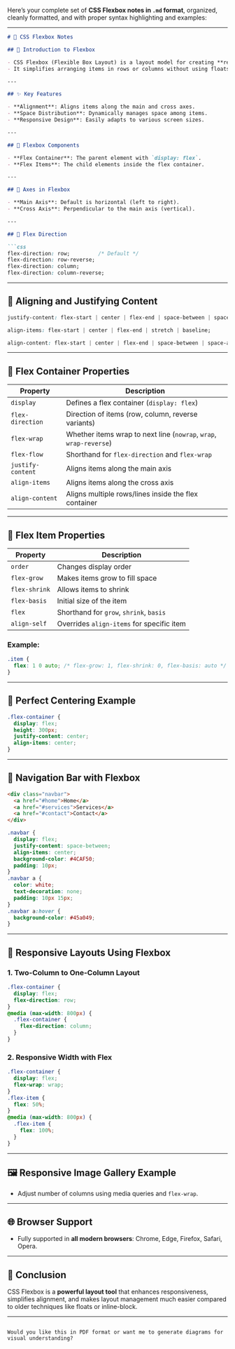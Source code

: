 Here’s your complete set of **CSS Flexbox notes in `.md` format**, organized, cleanly formatted, and with proper syntax highlighting and examples:

---

```markdown
# 📘 CSS Flexbox Notes

## 🧩 Introduction to Flexbox

- CSS Flexbox (Flexible Box Layout) is a layout model for creating **responsive and dynamic web page layouts**.
- It simplifies arranging items in rows or columns without using floats or complex positioning.

---

## ✨ Key Features

- **Alignment**: Aligns items along the main and cross axes.
- **Space Distribution**: Dynamically manages space among items.
- **Responsive Design**: Easily adapts to various screen sizes.

---

## 🧱 Flexbox Components

- **Flex Container**: The parent element with `display: flex`.
- **Flex Items**: The child elements inside the flex container.

---

## 📏 Axes in Flexbox

- **Main Axis**: Default is horizontal (left to right).
- **Cross Axis**: Perpendicular to the main axis (vertical).

---

## 🔀 Flex Direction

```css
flex-direction: row;         /* Default */
flex-direction: row-reverse;
flex-direction: column;
flex-direction: column-reverse;
```

---

## 📐 Aligning and Justifying Content

```css
justify-content: flex-start | center | flex-end | space-between | space-around | space-evenly;

align-items: flex-start | center | flex-end | stretch | baseline;

align-content: flex-start | center | flex-end | space-between | space-around | stretch;
```

---

## 🔧 Flex Container Properties

| Property         | Description                                                  |
|------------------|--------------------------------------------------------------|
| `display`        | Defines a flex container (`display: flex`)                   |
| `flex-direction` | Direction of items (row, column, reverse variants)           |
| `flex-wrap`      | Whether items wrap to next line (`nowrap`, `wrap`, `wrap-reverse`) |
| `flex-flow`      | Shorthand for `flex-direction` and `flex-wrap`              |
| `justify-content`| Aligns items along the main axis                            |
| `align-items`    | Aligns items along the cross axis                           |
| `align-content`  | Aligns multiple rows/lines inside the flex container        |

---

## 🔧 Flex Item Properties

| Property       | Description |
|----------------|-------------|
| `order`        | Changes display order |
| `flex-grow`    | Makes items grow to fill space |
| `flex-shrink`  | Allows items to shrink |
| `flex-basis`   | Initial size of the item |
| `flex`         | Shorthand for `grow`, `shrink`, `basis` |
| `align-self`   | Overrides `align-items` for specific item |

### Example:
```css
.item {
  flex: 1 0 auto; /* flex-grow: 1, flex-shrink: 0, flex-basis: auto */
}
```

---

## 🎯 Perfect Centering Example

```css
.flex-container {
  display: flex;
  height: 300px;
  justify-content: center;
  align-items: center;
}
```

---

## 🧭 Navigation Bar with Flexbox

```html
<div class="navbar">
  <a href="#home">Home</a>
  <a href="#services">Services</a>
  <a href="#contact">Contact</a>
</div>
```

```css
.navbar {
  display: flex;
  justify-content: space-between;
  align-items: center;
  background-color: #4CAF50;
  padding: 10px;
}
.navbar a {
  color: white;
  text-decoration: none;
  padding: 10px 15px;
}
.navbar a:hover {
  background-color: #45a049;
}
```

---

## 📱 Responsive Layouts Using Flexbox

### 1. Two-Column to One-Column Layout

```css
.flex-container {
  display: flex;
  flex-direction: row;
}
@media (max-width: 800px) {
  .flex-container {
    flex-direction: column;
  }
}
```

### 2. Responsive Width with Flex

```css
.flex-container {
  display: flex;
  flex-wrap: wrap;
}
.flex-item {
  flex: 50%;
}
@media (max-width: 800px) {
  .flex-item {
    flex: 100%;
  }
}
```

---

## 🖼 Responsive Image Gallery Example

- Adjust number of columns using media queries and `flex-wrap`.

---

## 🌐 Browser Support

- Fully supported in **all modern browsers**: Chrome, Edge, Firefox, Safari, Opera.

---

## 📌 Conclusion

CSS Flexbox is a **powerful layout tool** that enhances responsiveness, simplifies alignment, and makes layout management much easier compared to older techniques like floats or inline-block.

---
```

Would you like this in PDF format or want me to generate diagrams for visual understanding?